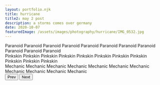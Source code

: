 ```yaml
---
layout: portfolio.njk
title: hurricane
title2: may 2 post
description: a storms comes over germany
date: 2020-10-07
featuredImage: /assets/images/photography/hurricane/IMG_0532.jpg
---
```


<div class="row">
	<div class="column large-6">
		<img src="" alt="">
	</div>
	<div class="column large-6">
		<img src="" alt="">
	</div>
</div>
<div class="content">
			<div class="content__slide">
				<div class="content__img">
					<div class="content__img-inner" style="background-image: url(../../assets/images/photography/hurricane/IMG_0532.jpg);"></div>
				</div>
				<div class="content__text-wrap">
					<span class="content__text">
						<span class="content__text-inner content__text-inner--stroke">Paranoid</span>
					</span>
					<span class="content__text">
						<span class="content__text-inner">Paranoid</span>
					</span>
					<span class="content__text content__text--full">
						<span class="content__text-inner content__text-inner--stroke">Paranoid</span>
					</span>
					<span class="content__text">
						<span class="content__text-inner content__text-inner--stroke">Paranoid</span>
					</span>
					<span class="content__text">
						<span class="content__text-inner">Paranoid</span>
					</span>
					<span class="content__text content__text--full">
						<span class="content__text-inner">Paranoid</span>
					</span>
					<span class="content__text">
						<span class="content__text-inner content__text-inner--bottom">Paranoid</span>
					</span>
					<span class="content__text">
						<span class="content__text-inner">Paranoid</span>
					</span>
					<span class="content__text content__text--full">
						<span class="content__text-inner content__text-inner--stroke">Paranoid</span>
					</span>
					<span class="content__text">
						<span class="content__text-inner content__text-inner--stroke content__text-inner--bottom">Paranoid</span>
					</span>
					<span class="content__text">
						<span class="content__text-inner">Paranoid</span>
					</span>
				</div>
			</div>
			<div class="content__slide">
				<div class="content__img">
					<div class="content__img-inner" style="background-image: url(../../assets/images/photography/hurricane/IMG_0537.jpg);"></div>
				</div>
				<div class="content__text-wrap">
					<span class="content__text">
						<span class="content__text-inner content__text-inner--stroke">Pinkskin</span>
					</span>
					<span class="content__text">
						<span class="content__text-inner">Pinkskin</span>
					</span>
					<span class="content__text content__text--full">
						<span class="content__text-inner content__text-inner--stroke">Pinkskin</span>
					</span>
					<span class="content__text">
						<span class="content__text-inner content__text-inner--stroke">Pinkskin</span>
					</span>
					<span class="content__text">
						<span class="content__text-inner">Pinkskin</span>
					</span>
					<span class="content__text content__text--full">
						<span class="content__text-inner">Pinkskin</span>
					</span>
					<span class="content__text">
						<span class="content__text-inner content__text-inner--bottom">Pinkskin</span>
					</span>
					<span class="content__text">
						<span class="content__text-inner">Pinkskin</span>
					</span>
					<span class="content__text content__text--full">
						<span class="content__text-inner content__text-inner--stroke">Pinkskin</span>
					</span>
					<span class="content__text">
						<span class="content__text-inner content__text-inner--stroke content__text-inner--bottom">Pinkskin</span>
					</span>
					<span class="content__text">
						<span class="content__text-inner">Pinkskin</span>
					</span>
				</div>
			</div>
			<div class="content__slide">
				<div class="content__img">
					<div class="content__img-inner" style="background-image: url(img/6.jpeg);"></div>
				</div>
				<div class="content__text-wrap">
					<span class="content__text">
						<span class="content__text-inner content__text-inner--stroke">Mechanic</span>
					</span>
					<span class="content__text">
						<span class="content__text-inner">Mechanic</span>
					</span>
					<span class="content__text content__text--full">
						<span class="content__text-inner content__text-inner--stroke">Mechanic</span>
					</span>
					<span class="content__text">
						<span class="content__text-inner content__text-inner--stroke">Mechanic</span>
					</span>
					<span class="content__text">
						<span class="content__text-inner">Mechanic</span>
					</span>
					<span class="content__text content__text--full ">
						<span class="content__text-inner">Mechanic</span>
					</span>
					<span class="content__text">
						<span class="content__text-inner content__text-inner--bottom">Mechanic</span>
					</span>
					<span class="content__text">
						<span class="content__text-inner">Mechanic</span>
					</span>
					<span class="content__text content__text--full">
						<span class="content__text-inner content__text-inner--stroke">Mechanic</span>
					</span>
					<span class="content__text">
						<span class="content__text-inner content__text-inner--stroke content__text-inner--bottom">Mechanic</span>
					</span>
					<span class="content__text">
						<span class="content__text-inner">Mechanic</span>
					</span>
				</div>
			</div>
			<nav class="content__nav">
				<button class="content__nav-button content__nav-button--prev">Prev</button>
				<button class="content__nav-button content__nav-button--next">Next</button>
			</nav>
		</div>
